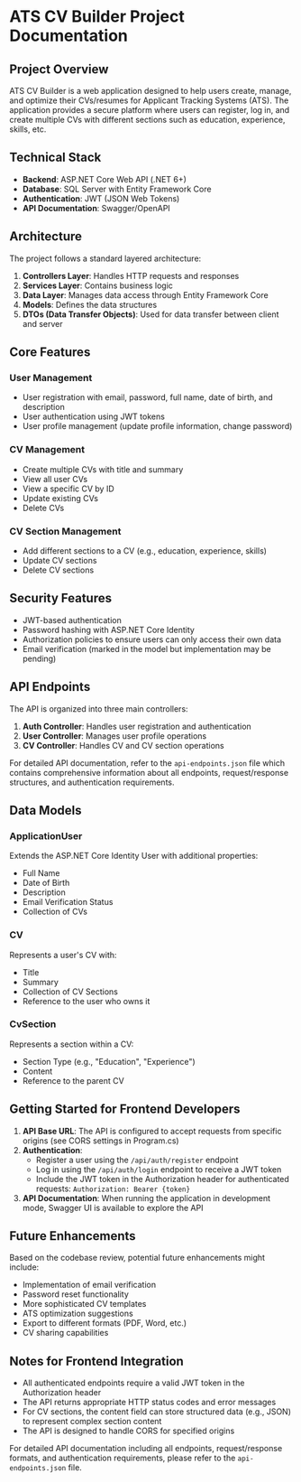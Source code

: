 # ATS CV Builder Project Documentation

## Project Overview

ATS CV Builder is a web application designed to help users create, manage, and optimize their CVs/resumes for Applicant Tracking Systems (ATS). The application provides a secure platform where users can register, log in, and create multiple CVs with different sections such as education, experience, skills, etc.

## Technical Stack

- **Backend**: ASP.NET Core Web API (.NET 6+)
- **Database**: SQL Server with Entity Framework Core
- **Authentication**: JWT (JSON Web Tokens)
- **API Documentation**: Swagger/OpenAPI

## Architecture

The project follows a standard layered architecture:

1. **Controllers Layer**: Handles HTTP requests and responses
2. **Services Layer**: Contains business logic
3. **Data Layer**: Manages data access through Entity Framework Core
4. **Models**: Defines the data structures
5. **DTOs (Data Transfer Objects)**: Used for data transfer between client and server

## Core Features

### User Management

- User registration with email, password, full name, date of birth, and description
- User authentication using JWT tokens
- User profile management (update profile information, change password)

### CV Management

- Create multiple CVs with title and summary
- View all user CVs
- View a specific CV by ID
- Update existing CVs
- Delete CVs

### CV Section Management

- Add different sections to a CV (e.g., education, experience, skills)
- Update CV sections
- Delete CV sections

## Security Features

- JWT-based authentication
- Password hashing with ASP.NET Core Identity
- Authorization policies to ensure users can only access their own data
- Email verification (marked in the model but implementation may be pending)

## API Endpoints

The API is organized into three main controllers:

1. **Auth Controller**: Handles user registration and authentication
2. **User Controller**: Manages user profile operations
3. **CV Controller**: Handles CV and CV section operations

For detailed API documentation, refer to the `api-endpoints.json` file which contains comprehensive information about all endpoints, request/response structures, and authentication requirements.

## Data Models

### ApplicationUser

Extends the ASP.NET Core Identity User with additional properties:
- Full Name
- Date of Birth
- Description
- Email Verification Status
- Collection of CVs

### CV

Represents a user's CV with:
- Title
- Summary
- Collection of CV Sections
- Reference to the user who owns it

### CvSection

Represents a section within a CV:
- Section Type (e.g., "Education", "Experience")
- Content
- Reference to the parent CV

## Getting Started for Frontend Developers

1. **API Base URL**: The API is configured to accept requests from specific origins (see CORS settings in Program.cs)
2. **Authentication**: 
   - Register a user using the `/api/auth/register` endpoint
   - Log in using the `/api/auth/login` endpoint to receive a JWT token
   - Include the JWT token in the Authorization header for authenticated requests: `Authorization: Bearer {token}`
3. **API Documentation**: When running the application in development mode, Swagger UI is available to explore the API

## Future Enhancements

Based on the codebase review, potential future enhancements might include:
- Implementation of email verification
- Password reset functionality
- More sophisticated CV templates
- ATS optimization suggestions
- Export to different formats (PDF, Word, etc.)
- CV sharing capabilities

## Notes for Frontend Integration

- All authenticated endpoints require a valid JWT token in the Authorization header
- The API returns appropriate HTTP status codes and error messages
- For CV sections, the content field can store structured data (e.g., JSON) to represent complex section content
- The API is designed to handle CORS for specified origins

For detailed API documentation including all endpoints, request/response formats, and authentication requirements, please refer to the `api-endpoints.json` file. 
